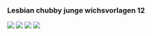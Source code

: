 ### Lesbian chubby junge wichsvorlagen 12
![](http://x.imagefapusercontent.com/u/ilovemywife/4104456/1567240850/1.jpg)
![](http://x.imagefapusercontent.com/u/ilovemywife/4104456/1471531792/2.jpg)
![](http://x.imagefapusercontent.com/u/ilovemywife/4104456/117109551/3.jpg)
![](http://x.imagefapusercontent.com/u/ilovemywife/4104456/762706048/4.jpg)
![]()
![]()
![]()
![]()
![]()
![]()
![]()
![]()
